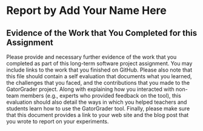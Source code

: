 # Report by Add Your Name Here

## Evidence of the Work that You Completed for this Assignment

Please provide and necessary further evidence of the work that you completed as
part of this long-term software project assignment. You may include links to the
work that you finished on GitHub. Please also note that this file should contain
a self evaluation that documents what you learned, the challenges that you
faced, and the contributions that you made to the GatorGrader project. Along
with explaining how you interacted with non-team members (e.g., experts who
provided feedback on the tool), this evaluation should also detail the ways in
which you helped teachers and students learn how to use the GatorGrader tool.
Finally, please make sure that this document provides a link to your web site
and the blog post that you wrote to report on your experiments.
